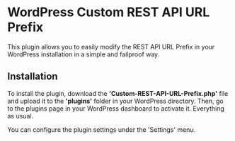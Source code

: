 # WordPress Custom REST API URL Prefix
This plugin allows you to easily modify the REST API URL Prefix in your WordPress installation in a simple and failproof way.

## Installation
To install the plugin, download the **'Custom-REST-API-URL-Prefix.php'** file and upload it to the **'plugins'** folder in your WordPress directory. Then, go to the plugins page in your WordPress dashboard to activate it. Everything as usual. 

You can configure the plugin settings under the 'Settings' menu.
